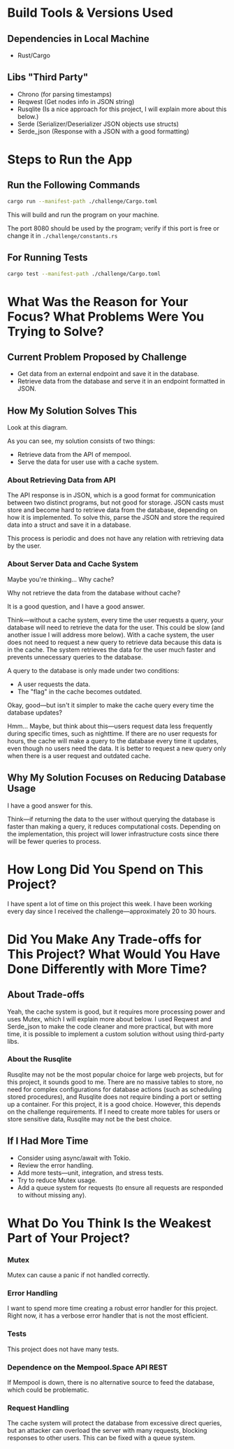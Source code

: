 # Build Tools & Versions Used

## Dependencies in Local Machine

- Rust/Cargo

## Libs "Third Party"

- Chrono (for parsing timestamps)
- Reqwest (Get nodes info in JSON string)
- Rusqlite (Is a nice approach for this project, I will explain more about this below.)
- Serde (Serializer/Deserializer JSON objects use structs)
- Serde_json (Response with a JSON with a good formatting)

# Steps to Run the App

## Run the Following Commands

```bash
cargo run --manifest-path ./challenge/Cargo.toml
```

This will build and run the program on your machine.

The port 8080 should be used by the program; verify if this port is free or change it in `./challenge/constants.rs`

## For Running Tests

```bash
cargo test --manifest-path ./challenge/Cargo.toml
```

# What Was the Reason for Your Focus? What Problems Were You Trying to Solve?

## Current Problem Proposed by Challenge

- Get data from an external endpoint and save it in the database.
- Retrieve data from the database and serve it in an endpoint formatted in JSON.

## How My Solution Solves This

Look at this diagram.

As you can see, my solution consists of two things:

- Retrieve data from the API of mempool.
- Serve the data for user use with a cache system.

### About Retrieving Data from API

The API response is in JSON, which is a good format for communication between two distinct programs, but not good for storage. JSON casts must store and become hard to retrieve data from the database, depending on how it is implemented. To solve this, parse the JSON and store the required data into a struct and save it in a database.

This process is periodic and does not have any relation with retrieving data by the user.

### About Server Data and Cache System

Maybe you're thinking... Why cache?

Why not retrieve the data from the database without cache?

It is a good question, and I have a good answer.

Think—without a cache system, every time the user requests a query, your database will need to retrieve the data for the user. This could be slow (and another issue I will address more below). With a cache system, the user does not need to request a new query to retrieve data because this data is in the cache. The system retrieves the data for the user much faster and prevents unnecessary queries to the database.

A query to the database is only made under two conditions:

- A user requests the data.
- The "flag" in the cache becomes outdated.

Okay, good—but isn't it simpler to make the cache query every time the database updates?

Hmm... Maybe, but think about this—users request data less frequently during specific times, such as nighttime. If there are no user requests for hours, the cache will make a query to the database every time it updates, even though no users need the data. It is better to request a new query only when there is a user request and outdated cache.

## Why My Solution Focuses on Reducing Database Usage

I have a good answer for this.

Think—if returning the data to the user without querying the database is faster than making a query, it reduces computational costs. Depending on the implementation, this project will lower infrastructure costs since there will be fewer queries to process.

# How Long Did You Spend on This Project?

I have spent a lot of time on this project this week. I have been working every day since I received the challenge—approximately 20 to 30 hours.

# Did You Make Any Trade-offs for This Project? What Would You Have Done Differently with More Time?

## About Trade-offs

Yeah, the cache system is good, but it requires more processing power and uses Mutex, which I will explain more about below. I used Reqwest and Serde_json to make the code cleaner and more practical, but with more time, it is possible to implement a custom solution without using third-party libs.

### About the Rusqlite

Rusqlite may not be the most popular choice for large web projects, but for this project, it sounds good to me. There are no massive tables to store, no need for complex configurations for database actions (such as scheduling stored procedures), and Rusqlite does not require binding a port or setting up a container. For this project, it is a good choice. However, this depends on the challenge requirements. If I need to create more tables for users or store sensitive data, Rusqlite may not be the best choice.

## If I Had More Time

- Consider using async/await with Tokio.
- Review the error handling.
- Add more tests—unit, integration, and stress tests.
- Try to reduce Mutex usage.
- Add a queue system for requests (to ensure all requests are responded to without missing any).

# What Do You Think Is the Weakest Part of Your Project?

### Mutex

Mutex can cause a panic if not handled correctly.

### Error Handling

I want to spend more time creating a robust error handler for this project. Right now, it has a verbose error handler that is not the most efficient.

### Tests

This project does not have many tests.

### Dependence on the Mempool.Space API REST

If Mempool is down, there is no alternative source to feed the database, which could be problematic.

### Request Handling

The cache system will protect the database from excessive direct queries, but an attacker can overload the server with many requests, blocking responses to other users. This can be fixed with a queue system.
